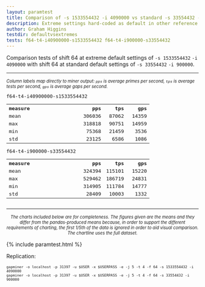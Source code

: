 ```yaml
---
layout: paramtest 
title: Comparison of -s 1533554432 -i 4090000 vs standard -s 33554432 -i 900000 
description: Extreme settings hard-coded as default in other reference client implementations
author: Graham Higgins
testdir: defaultvsextremes
tests: f64-t4-i40900000-s1533554432 f64-t4-i900000-s33554432
---
```


<div class="ui raised padded container segment">
  <p>Comparison tests of shift 64 at extreme default settings of <code>-s 1533554432</code> <code>-i 4090000</code> with shift 64 at standard default settings of <code>-s 33554432</code> <code>-i 900000</code>.</p>
  <hr />
  <p style="font-size: 80%"><em>Column labels map directly to miner output: <code>pps</code> is average primes per second, <code>tps</code> is average tests per second, <code>gps</code> is average gaps per second.</em></p>
  <div style="font-family: monospace; font-size:90%">
    <div class="ui two column doubling stackable grid container">
        <div class="column">
            <p class="ui tiny header" style="margin:0;padding:0">f64-t4-i40900000-s1533554432</p>
            <table width="100%">
                <tr><th align="left">measure</th><th align="right" width="16%">pps</th><th align="right" width="16%">tps</th><th align="right" width="16%">gps</th></tr>
                <tr><td align="left">mean</td><td align="right">306036</td><td align="right">87062</td><td align="right">14359</td></tr>
                <tr><td align="left">max</td><td align="right">318818</td><td align="right">90751</td><td align="right">14959</td></tr>
                <tr><td align="left">min</td><td align="right">75368</td><td align="right">21459</td><td align="right">3536</td></tr>
                <tr><td align="left">std</td><td align="right">23125</td><td align="right">6586</td><td align="right">1086</td></tr>
            </table>
        </div>
        <div class="column">
            <p class="ui tiny header" style="margin:0;padding:0">f64-t4-i900000-s33554432</p>
            <table width="100%">
                <tr><th align="left">measure</th><th align="right" width="16%">pps</th><th align="right" width="16%">tps</th><th align="right" width="16%">gps</th></tr>
                <tr><td align="left">mean</td><td align="right">324394</td><td align="right">115101</td><td align="right">15220</td></tr>
                <tr><td align="left">max</td><td align="right">529462</td><td align="right">186719</td><td align="right">24831</td></tr>
                <tr><td align="left">min</td><td align="right">314905</td><td align="right">111784</td><td align="right">14777</td></tr>
                <tr><td align="left">std</td><td align="right">28409</td><td align="right">10003</td><td align="right">1332</td></tr>
            </table>
        </div>
    </div>
  </div>
  <hr>
  <p style="font-size: 80%; text-align:center"><em>The charts included below are for completeness. The figures given are the means and they differ from the pandas-produced means because, in order to support the different requirements of charting, the first 1/5th of the data is ignored in order to aid visual comparison. The chartline uses the full dataset.</em></p>
</div>


{% include paramtest.html %}

<div class="ui raised padded container segment">
  <p>Replication: 
  <pre style="font-size:78%"><code class="bash">gapminer -o localhost -p 31397 -u $USER -x $USERPASS -e -j 5 -t 4 -f 64 -s 1533554432 -i 4090000
gapminer -o localhost -p 31397 -u $USER -x $USERPASS -e -j 5 -t 4 -f 64 -s 33554432 -i 900000</code></pre>
</p>
</div>
